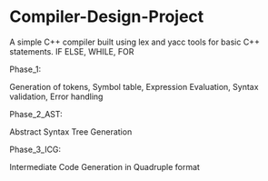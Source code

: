 # Compiler-Design-Project
A simple C++ compiler built using lex and yacc tools for basic C++ statements.
IF ELSE,
WHILE,
FOR 

Phase_1: 

Generation of tokens,
Symbol table,
Expression Evaluation,
Syntax validation,
Error handling

Phase_2_AST:

Abstract Syntax Tree Generation 

Phase_3_ICG:

Intermediate Code Generation in Quadruple format
